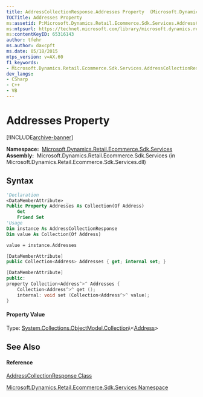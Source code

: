 ```yaml
---
title: AddressCollectionResponse.Addresses Property  (Microsoft.Dynamics.Retail.Ecommerce.Sdk.Services)
TOCTitle: Addresses Property
ms:assetid: P:Microsoft.Dynamics.Retail.Ecommerce.Sdk.Services.AddressCollectionResponse.Addresses
ms:mtpsurl: https://technet.microsoft.com/library/microsoft.dynamics.retail.ecommerce.sdk.services.addresscollectionresponse.addresses(v=AX.60)
ms:contentKeyID: 65316143
author: tfehr
ms.author: daxcpft
ms.date: 05/18/2015
mtps_version: v=AX.60
f1_keywords:
- Microsoft.Dynamics.Retail.Ecommerce.Sdk.Services.AddressCollectionResponse.Addresses
dev_langs:
- CSharp
- C++
- VB
---
```


# Addresses Property


[!INCLUDE[archive-banner](includes/archive-banner.md)]

**Namespace:**  [Microsoft.Dynamics.Retail.Ecommerce.Sdk.Services](microsoft-dynamics-retail-ecommerce-sdk-services-namespace.md)  
**Assembly:**  Microsoft.Dynamics.Retail.Ecommerce.Sdk.Services (in Microsoft.Dynamics.Retail.Ecommerce.Sdk.Services.dll)

## Syntax

``` vb
'Declaration
<DataMemberAttribute> _
Public Property Addresses As Collection(Of Address)
    Get
    Friend Set
'Usage
Dim instance As AddressCollectionResponse
Dim value As Collection(Of Address)

value = instance.Addresses
```

``` csharp
[DataMemberAttribute]
public Collection<Address> Addresses { get; internal set; }
```

``` c++
[DataMemberAttribute]
public:
property Collection<Address^>^ Addresses {
    Collection<Address^>^ get ();
    internal: void set (Collection<Address^>^ value);
}
```

#### Property Value

Type: [System.Collections.ObjectModel.Collection](https://technet.microsoft.com/library/ms132397\(v=ax.60\))\<[Address](address-class-microsoft-dynamics-retail-ecommerce-sdk-core-models.md)\>  

## See Also

#### Reference

[AddressCollectionResponse Class](addresscollectionresponse-class-microsoft-dynamics-retail-ecommerce-sdk-services.md)

[Microsoft.Dynamics.Retail.Ecommerce.Sdk.Services Namespace](microsoft-dynamics-retail-ecommerce-sdk-services-namespace.md)

